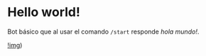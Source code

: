 # Hello world!

Bot básico que al usar el comando `/start` responde *hola mundo!*.

[!img](https://raw.githubusercontent.com/jmv74211/Telegram_bots/master/hello_world/images/hello_world.png))
